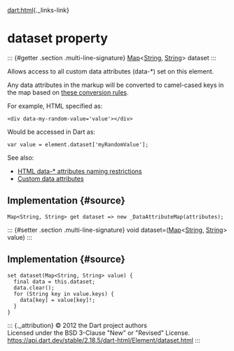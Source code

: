 [dart:html](../../dart-html/dart-html-library){._links-link}

dataset property
================

::: {#getter .section .multi-line-signature}
[Map](../../dart-core/map-class)\<[String](../../dart-core/string-class),
[String](../../dart-core/string-class)\> dataset
:::

Allows access to all custom data attributes (data-\*) set on this
element.

Any data attributes in the markup will be converted to camel-cased keys
in the map based on [these conversion
rules](https://developer.mozilla.org/en-US/docs/Web/API/HTMLElement/dataset).

For example, HTML specified as:

``` {.language-dart data-language="dart"}
<div data-my-random-value='value'></div>
```

Would be accessed in Dart as:

``` {.language-dart data-language="dart"}
var value = element.dataset['myRandomValue'];
```

See also:

-   [HTML data-\* attributes naming
    restrictions](https://developer.mozilla.org/en-US/docs/Web/HTML/Global_attributes/data-*)
-   [Custom data
    attributes](http://dev.w3.org/html5/spec-preview/global-attributes.html#custom-data-attribute)

Implementation {#source}
--------------

``` {.language-dart data-language="dart"}
Map<String, String> get dataset => new _DataAttributeMap(attributes);
```

::: {#setter .section .multi-line-signature}
void
dataset=([Map](../../dart-core/map-class)\<[String](../../dart-core/string-class),
[String](../../dart-core/string-class)\> value)
:::

Implementation {#source}
--------------

``` {.language-dart data-language="dart"}
set dataset(Map<String, String> value) {
  final data = this.dataset;
  data.clear();
  for (String key in value.keys) {
    data[key] = value[key]!;
  }
}
```

::: {._attribution}
© 2012 the Dart project authors\
Licensed under the BSD 3-Clause \"New\" or \"Revised\" License.\
<https://api.dart.dev/stable/2.18.5/dart-html/Element/dataset.html>
:::

